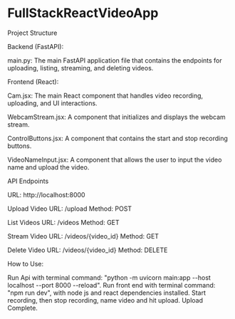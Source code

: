 # FullStackReactVideoApp
Project Structure

Backend (FastAPI):

main.py: The main FastAPI application file that contains the endpoints for uploading, listing, streaming, and deleting videos.

Frontend (React):

Cam.jsx: The main React component that handles video recording, uploading, and UI interactions.

WebcamStream.jsx: A component that initializes and displays the webcam stream.

ControlButtons.jsx: A component that contains the start and stop recording buttons.

VideoNameInput.jsx: A component that allows the user to input the video name and upload the video.

API Endpoints

URL: http://localhost:8000

Upload Video
URL: /upload
Method: POST

List Videos
URL: /videos
Method: GET

Stream Video
URL: /videos/{video_id}
Method: GET

Delete Video
URL: /videos/{video_id}
Method: DELETE

How to Use:

Run Api with terminal command: "python -m uvicorn main:app --host localhost --port 8000 --reload". 
Run front end with terminal command: "npm run dev", with node js and react dependencies installed. 
Start recording, then stop recording, name video and hit upload. 
Upload Complete.
